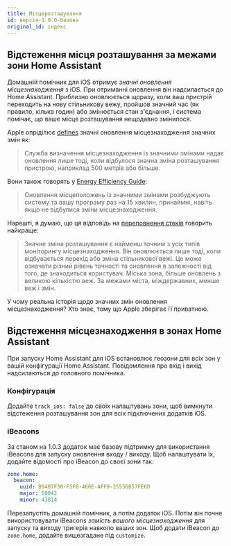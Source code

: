 ```yaml
---
title: Місцерозташування
id: версія-1.0.0-базова
original_id: індекс
---
```


## Відстеження місця розташування за межами зони Home Assistant

Домашній помічник для iOS отримує *значні оновлення місцезнаходження* з iOS. При отриманні оновлення він надсилається до Home Assistant. Приблизно оновлюється щоразу, коли ваш пристрій переходить на нову стільникову вежу, пройшов значний час (як правило, кілька годин) або змінюється стан з'єднання, і система помічає, що ваше місце розташування нещодавно змінилося.

Apple опріділює [defines](https://developer.apple.com/library/content/documentation/UserExperience/Conceptual/LocationAwarenessPG/CoreLocation/CoreLocation.html#//apple_ref/doc/uid/TP40009497-CH2-SW9) значні оновлення місцезнаходження значних змін як:

> Служба визначення місцезнаходження із значними змінами надає оновлення лише тоді, коли відбулося значна зміна розташування пристрою, наприклад 500 метрів або більше.

Вони також говорять у [Energy Efficiency Guide](https://developer.apple.com/library/content/documentation/Performance/Conceptual/EnergyGuide-iOS/LocationBestPractices.html#//apple_ref/doc/uid/TP40015243-CH24-SW4):

> Оновлення місцеположень із значними змінами розбуджують систему та вашу програму раз на 15 хвилин, принаймні, навіть якщо не відбулися зміни місцезнаходження.

Нарешті, я думаю, що ця відповідь на [переповнення стеків](http://stackoverflow.com/a/13331625/486182) говорить найкраще:

> Значне зміна розташування є найменш точним з усіх типів моніторингу місцезнаходження. Він оновлюється лише тоді, коли відбувається перехід або зміна стільникової вежі. Це може означати різний рівень точності та оновлення в залежності від того, де знаходиться користувач. Міська зона, більше оновлень з великою кількістю веж. За межами міста, міждержавних, менше веж і змін.

У чому реальна історія щодо значних змін оновлення місцезнаходження? Хто знає, тому що Apple зберігає її приватною.

## Відстеження місцезнаходження в зонах Home Assistant

При запуску Home Assistant для iOS встановлює геозони для всіх зон у вашій конфігурації Home Assistant. Повідомлення про вхід і вихід надсилаються до головного помічника.

### Конфігурація

Додайте `track_ios: false` до своїх налаштувань зони, щоб вимкнути відстеження розташування зон для всіх підключених додатків iOS.

### iBeacons

За станом на 1.0.3 додаток має базову підтримку для використання iBeacons для запуску оновлення входу / виходу. Щоб налаштувати їх, додайте відомості про iBeacon до своєї зони так:

```yaml
zone.home:
  beacon:
    uuid: B9407F30-F5F8-466E-AFF9-25556B57FE6D
    major: 60042
    minor: 43814
```

Перезапустіть домашній помічник, а потім додаток iOS. Потім він почне використовувати iBeacons *замість вашого місцезнаходження* для запуску та виходу тригерів навколо ваших зон. Щоб додати iBeacon до `zone.home`, додайте вищезгадане під `customize`.